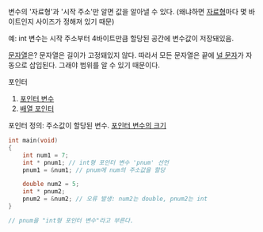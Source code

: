 변수의 '자료형'과 '시작 주소'만 알면 값을 알아낼 수 있다.
(왜냐하면 [자료형](./자료형.md)마다 몇 바이트인지 사이즈가 정해져 있기 때문)

예: int 변수는 시작 주소부터 4바이트만큼 할당된 공간에 변수값이 저장돼있음.

[문자열](./문자열.md)은?
문자열은 길이가 고정돼있지 않다. 따라서 모든 문자열은 끝에 [널 문자](./널%20문자.md)가 자동으로 삽입된다.
그래야 범위를 알 수 있기 때문이다.


포인터
1. [포인터 변수](포인터%20변수.md)
2. [배열 포인터](배열%20포인터.md)

포인터 정의: 주소값이 할당된 변수.
[포인터 변수의 크기](./포인터%20변수의%20크기.md)

```c
int main(void)
{
	int num1 = 7;
	int * pnum1; // int형 포인터 변수 'pnum' 선언
	pnum1 = &num1; // pnum에 num의 주소값을 할당

	double num2 = 5;
	int * pnum2;
	pnum2 = &num2; // 오류 발생: num2는 double, pnum2는 int
}

// pnum을 "int형 포인터 변수"라고 부른다.
```


